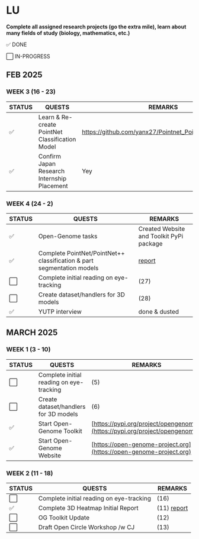 # **LU**

**Complete all assigned research projects (go the extra mile), learn about many fields of study (biology, mathematics, etc.)**

:white_check_mark: DONE

:white_large_square: IN-PROGRESS

## **FEB 2025**

### **WEEK 3 (16 - 23)**

| STATUS | QUESTS | REMARKS |
| --- | --- | --- |
| :white_check_mark: | Learn & Re-create PointNet Classification Model | https://github.com/yanx27/Pointnet_Pointnet2_pytorch.git |
| :white_check_mark: | Confirm Japan Research Internship Placement | Yey |

### **WEEK 4 (24 - 2)**

| STATUS | QUESTS | REMARKS |
| --- | --- | --- |
| :white_check_mark: | Open-Genome tasks | Created Website and Toolkit PyPi package |
| :white_check_mark: | Complete PointNet/PointNet++ classification & part segmentation models | [report](https://github.com/luhouyang/generative-point-net/blob/main/archive/reports/discriminatory_model_results.pdf) |
| :white_large_square: | Complete initial reading on eye-tracking | (27) |
| :white_large_square: | Create dataset/handlers for 3D models | (28) |
| :white_check_mark: | YUTP interview | done & dusted |

## **MARCH 2025**

### **WEEK 1 (3 - 10)**

| STATUS | QUESTS | REMARKS |
| --- | --- | --- |
| :white_large_square: | Complete initial reading on eye-tracking | (5) |
| :white_large_square: | Create dataset/handlers for 3D models | (6) |
| :white_check_mark: | Start Open-Genome Toolkit | [https://pypi.org/project/opengenome/](https://pypi.org/project/opengenome/) |
| :white_check_mark: | Start Open-Genome Website | [https://open-genome-project.org](https://open-genome-project.org) |

### **WEEK 2 (11 - 18)**

| STATUS | QUESTS | REMARKS |
| --- | --- | --- |
| :white_large_square: | Complete initial reading on eye-tracking | (16) |
| :white_check_mark: | Complete 3D Heatmap Initial Report | (11) [report](https://drive.google.com/file/d/1lttltkZ_faW4j2Sc2GwwiMJAjJNUa9uL/view?usp=sharing) |
| :white_large_square: | OG Toolkit Update | (12) |
| :white_large_square: | Draft Open Circle Workshop /w CJ | (13) |
